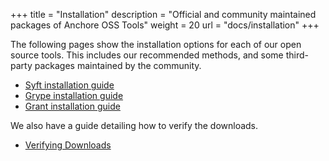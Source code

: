 +++
title = "Installation"
description = "Official and community maintained packages of Anchore OSS Tools"
weight = 20
url = "docs/installation"
+++

The following pages show the installation options for each of our open source tools. This includes our recommended methods, and some third-party packages maintained by the community.

- [Syft installation guide](/docs/installation/syft/)
- [Grype installation guide](/docs/installation/grype/)
- [Grant installation guide](/docs/installation/grant/)

We also have a guide detailing how to verify the downloads.

- [Verifying Downloads](/docs/installation/verification/)